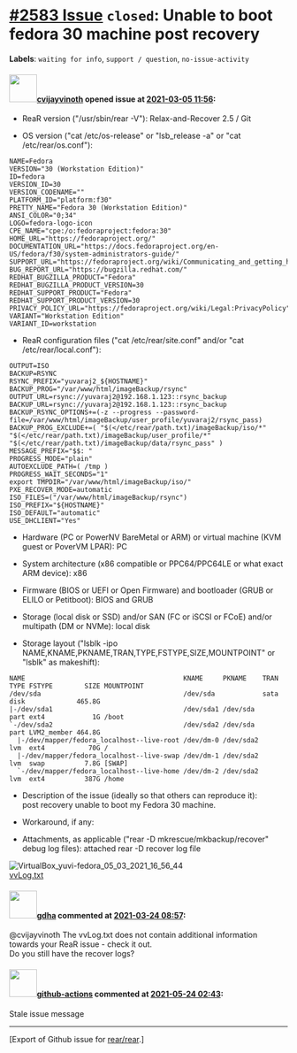 [\#2583 Issue](https://github.com/rear/rear/issues/2583) `closed`: Unable to boot fedora 30 machine post recovery
=================================================================================================================

**Labels**: `waiting for info`, `support / question`,
`no-issue-activity`

#### <img src="https://avatars.githubusercontent.com/u/426209?v=4" width="50">[cvijayvinoth](https://github.com/cvijayvinoth) opened issue at [2021-03-05 11:56](https://github.com/rear/rear/issues/2583):

-   ReaR version ("/usr/sbin/rear -V"): Relax-and-Recover 2.5 / Git

-   OS version ("cat /etc/os-release" or "lsb\_release -a" or "cat
    /etc/rear/os.conf"):

<!-- -->

    NAME=Fedora
    VERSION="30 (Workstation Edition)"
    ID=fedora
    VERSION_ID=30
    VERSION_CODENAME=""
    PLATFORM_ID="platform:f30"
    PRETTY_NAME="Fedora 30 (Workstation Edition)"
    ANSI_COLOR="0;34"
    LOGO=fedora-logo-icon
    CPE_NAME="cpe:/o:fedoraproject:fedora:30"
    HOME_URL="https://fedoraproject.org/"
    DOCUMENTATION_URL="https://docs.fedoraproject.org/en-US/fedora/f30/system-administrators-guide/"
    SUPPORT_URL="https://fedoraproject.org/wiki/Communicating_and_getting_help"
    BUG_REPORT_URL="https://bugzilla.redhat.com/"
    REDHAT_BUGZILLA_PRODUCT="Fedora"
    REDHAT_BUGZILLA_PRODUCT_VERSION=30
    REDHAT_SUPPORT_PRODUCT="Fedora"
    REDHAT_SUPPORT_PRODUCT_VERSION=30
    PRIVACY_POLICY_URL="https://fedoraproject.org/wiki/Legal:PrivacyPolicy"
    VARIANT="Workstation Edition"
    VARIANT_ID=workstation

-   ReaR configuration files ("cat /etc/rear/site.conf" and/or "cat
    /etc/rear/local.conf"):

<!-- -->

    OUTPUT=ISO
    BACKUP=RSYNC
    RSYNC_PREFIX="yuvaraj2_${HOSTNAME}"
    BACKUP_PROG="/var/www/html/imageBackup/rsync"
    OUTPUT_URL=rsync://yuvaraj2@192.168.1.123::rsync_backup
    BACKUP_URL=rsync://yuvaraj2@192.168.1.123::rsync_backup
    BACKUP_RSYNC_OPTIONS+=(-z --progress --password-file=/var/www/html/imageBackup/user_profile/yuvaraj2/rsync_pass)
    BACKUP_PROG_EXCLUDE+=( "$(</etc/rear/path.txt)/imageBackup/iso/*" "$(</etc/rear/path.txt)/imageBackup/user_profile/*" "$(</etc/rear/path.txt)/imageBackup/data/rsync_pass" )
    MESSAGE_PREFIX="$$: "
    PROGRESS_MODE="plain"
    AUTOEXCLUDE_PATH=( /tmp )
    PROGRESS_WAIT_SECONDS="1"
    export TMPDIR="/var/www/html/imageBackup/iso/"
    PXE_RECOVER_MODE=automatic
    ISO_FILES=("/var/www/html/imageBackup/rsync")
    ISO_PREFIX="${HOSTNAME}"
    ISO_DEFAULT="automatic"
    USE_DHCLIENT="Yes"

-   Hardware (PC or PowerNV BareMetal or ARM) or virtual machine (KVM
    guest or PoverVM LPAR): PC

-   System architecture (x86 compatible or PPC64/PPC64LE or what exact
    ARM device): x86

-   Firmware (BIOS or UEFI or Open Firmware) and bootloader (GRUB or
    ELILO or Petitboot): BIOS and GRUB

-   Storage (local disk or SSD) and/or SAN (FC or iSCSI or FCoE) and/or
    multipath (DM or NVMe): local disk

-   Storage layout ("lsblk -ipo
    NAME,KNAME,PKNAME,TRAN,TYPE,FSTYPE,SIZE,MOUNTPOINT" or "lsblk" as
    makeshift):

<!-- -->

    NAME                                        KNAME     PKNAME    TRAN   TYPE FSTYPE        SIZE MOUNTPOINT
    /dev/sda                                    /dev/sda            sata   disk             465.8G
    |-/dev/sda1                                 /dev/sda1 /dev/sda         part ext4            1G /boot
    `-/dev/sda2                                 /dev/sda2 /dev/sda         part LVM2_member 464.8G
      |-/dev/mapper/fedora_localhost--live-root /dev/dm-0 /dev/sda2        lvm  ext4           70G /
      |-/dev/mapper/fedora_localhost--live-swap /dev/dm-1 /dev/sda2        lvm  swap          7.8G [SWAP]
      `-/dev/mapper/fedora_localhost--live-home /dev/dm-2 /dev/sda2        lvm  ext4          387G /home

-   Description of the issue (ideally so that others can reproduce
    it):  
    post recovery unable to boot my Fedora 30 machine.

-   Workaround, if any:

-   Attachments, as applicable ("rear -D mkrescue/mkbackup/recover"
    debug log files): attached rear -D recover log file

![VirtualBox\_yuvi-fedora\_05\_03\_2021\_16\_56\_44](https://user-images.githubusercontent.com/426209/110110114-5f479e80-7dd4-11eb-9dfa-7c4afee339c5.png)  
[vvLog.txt](https://github.com/rear/rear/files/6090191/vvLog.txt)

#### <img src="https://avatars.githubusercontent.com/u/888633?u=cdaeb31efcc0048d3619651aa18dd4b76e636b21&v=4" width="50">[gdha](https://github.com/gdha) commented at [2021-03-24 08:57](https://github.com/rear/rear/issues/2583#issuecomment-805622421):

@cvijayvinoth The vvLog.txt does not contain additional information
towards your ReaR issue - check it out.  
Do you still have the recover logs?

#### <img src="https://avatars.githubusercontent.com/in/15368?v=4" width="50">[github-actions](https://github.com/apps/github-actions) commented at [2021-05-24 02:43](https://github.com/rear/rear/issues/2583#issuecomment-846692870):

Stale issue message

------------------------------------------------------------------------

\[Export of Github issue for
[rear/rear](https://github.com/rear/rear).\]
